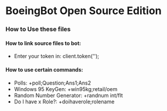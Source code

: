 # BoeingBot Open Source Edition
### How to Use these files
#### How to link source files to bot:
* Enter your token in:
client.token('');
#### How to use certain commands:
* Polls:
+poll;Question;Ans1;Ans2
* Windows 95 KeyGen:
+win95kg;retail/oem
* Random Number Generator: 
+randnum int/flt
* Do I have x Role?:
+doihaverole;rolename

